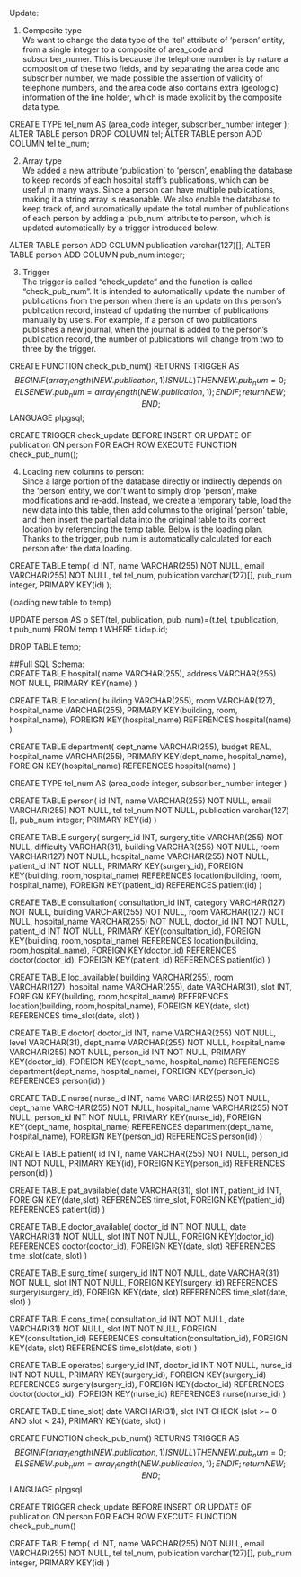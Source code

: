 Update:  
1. Composite type  
We want to change the data type of the ‘tel’ attribute of ‘person’ entity, from a single integer to a composite of area_code and subscriber_numer. This is because the telephone number is by nature a composition of these two fields, and by separating the area code and subscriber number, we made possible the assertion of validity of telephone numbers, and the area code also contains extra (geologic) information of the line holder, which is made explicit by the composite data type.

CREATE TYPE tel_num AS (area_code integer,
subscriber_number integer
);
ALTER TABLE person DROP COLUMN tel;
ALTER TABLE person ADD COLUMN tel tel_num;

2. Array type  
We added a new attribute ‘publication’ to ‘person’, enabling the database to keep records of each hospital staff’s publications, which can be useful in many ways. Since a person can have multiple publications, making it a string array is reasonable. We also enable the database to keep track of, and automatically update the total number of publications of each person by adding a ‘pub_num’ attribute to person, which is updated automatically by a trigger introduced below.

ALTER TABLE person ADD COLUMN publication varchar(127)[];
ALTER TABLE person ADD COLUMN pub_num integer;

3. Trigger  
The trigger is called “check_update” and the function is called “check_pub_num”. It is intended to automatically update the number of publications from the person when there is an update on this person’s publication record, instead of updating the number of publications manually by users. For example, if a person of two publications publishes a new journal, when the journal is added to the person’s publication record, the number of publications will change from two to three by the trigger.

CREATE FUNCTION check_pub_num() RETURNS TRIGGER AS $$
BEGIN
IF (array_length(NEW.publication,1) IS NULL) THEN
NEW.pub_num =0;
ELSE
NEW.pub_num = array_length(NEW.publication,1);
END IF;
return NEW;
END;
$$ LANGUAGE plpgsql;

CREATE TRIGGER check_update 
    BEFORE INSERT OR UPDATE OF publication ON person
    FOR EACH ROW
    EXECUTE FUNCTION check_pub_num();

4. Loading new columns to person:  
Since a large portion of the database directly or indirectly depends on the ‘person’ entity, we don’t want to simply drop ‘person’, make modifications and re-add. Instead, we create a temporary table, load the new data into this table, then add columns to the original ‘person’ table, and then insert the partial data into the original table to its correct location by referencing the temp table. Below is the loading plan. Thanks to the trigger, pub_num is automatically calculated for each person after the data loading.

CREATE TABLE temp(
id INT,
name VARCHAR(255) NOT NULL,
email VARCHAR(255) NOT NULL,
tel tel_num,
publication varchar(127)[],
pub_num integer,
PRIMARY KEY(id)
);

(loading new table to temp)

UPDATE person AS p SET(tel, publication, pub_num)=(t.tel, t.publication, t.pub_num)
FROM temp t WHERE t.id=p.id;

DROP TABLE temp;
  
       
     
     
    
         
     
##Full SQL Schema:  
CREATE TABLE hospital(
name VARCHAR(255),
address VARCHAR(255) NOT NULL,
PRIMARY KEY(name)
)

CREATE TABLE location(
building VARCHAR(255),
room VARCHAR(127),
hospital_name VARCHAR(255),
PRIMARY KEY(building, room, hospital_name),
FOREIGN KEY(hospital_name) REFERENCES hospital(name)
)

CREATE TABLE department(
dept_name VARCHAR(255),
budget REAL,
hospital_name VARCHAR(255),
PRIMARY KEY(dept_name, hospital_name),
FOREIGN KEY(hospital_name) REFERENCES hospital(name)
)

CREATE TYPE tel_num AS (area_code integer,
subscriber_number integer
)

CREATE TABLE person(
id INT,
name VARCHAR(255) NOT NULL,
email VARCHAR(255) NOT NULL,
tel tel_num NOT NULL,
publication varchar(127)[],
pub_num integer;
PRIMARY KEY(id)
)

CREATE TABLE surgery(
surgery_id INT,
surgery_title VARCHAR(255) NOT NULL,
difficulty VARCHAR(31),
building VARCHAR(255) NOT NULL,
room VARCHAR(127) NOT NULL,
hospital_name VARCHAR(255) NOT NULL,
patient_id INT NOT NULL,
PRIMARY KEY(surgery_id),
FOREIGN KEY(building, room,hospital_name) REFERENCES location(building, room, hospital_name),
FOREIGN KEY(patient_id) REFERENCES patient(id)
)

CREATE TABLE consultation(
consultation_id INT,
category VARCHAR(127) NOT NULL,
building VARCHAR(255) NOT NULL, 
room VARCHAR(127) NOT NULL,
hospital_name VARCHAR(255) NOT NULL,
doctor_id INT NOT NULL,
patient_id INT NOT NULL,
PRIMARY KEY(consultation_id),
FOREIGN KEY(building, room,hospital_name) REFERENCES location(building, room,hospital_name),
FOREIGN KEY(doctor_id) REFERENCES doctor(doctor_id),
FOREIGN KEY(patient_id) REFERENCES patient(id)
)

CREATE TABLE loc_available(
building VARCHAR(255),
room VARCHAR(127),
hospital_name VARCHAR(255),
date VARCHAR(31),
slot INT,
FOREIGN KEY(building, room,hospital_name) REFERENCES location(building, room,hospital_name),
FOREIGN KEY(date, slot) REFERENCES time_slot(date, slot)
)

CREATE TABLE doctor(
doctor_id INT,
name VARCHAR(255) NOT NULL,
level VARCHAR(31),
dept_name VARCHAR(255) NOT NULL,
hospital_name VARCHAR(255) NOT NULL,
person_id INT NOT NULL,
PRIMARY KEY(doctor_id),
FOREIGN KEY(dept_name, hospital_name) REFERENCES department(dept_name, hospital_name),
FOREIGN KEY(person_id) REFERENCES person(id)
)

CREATE TABLE nurse(
nurse_id INT,
name VARCHAR(255) NOT NULL,
dept_name VARCHAR(255) NOT NULL,
hospital_name VARCHAR(255) NOT NULL,
person_id INT NOT NULL,
PRIMARY KEY(nurse_id),
FOREIGN KEY(dept_name, hospital_name) REFERENCES department(dept_name, hospital_name),
FOREIGN KEY(person_id) REFERENCES person(id)
)

CREATE TABLE patient(
id INT,
name VARCHAR(255) NOT NULL,
person_id INT NOT NULL,
PRIMARY KEY(id),
FOREIGN KEY(person_id) REFERENCES person(id)
)

CREATE TABLE pat_available(
date VARCHAR(31),
slot INT,
patient_id INT,
FOREIGN KEY(date,slot) REFERENCES time_slot,
FOREIGN KEY(patient_id) REFERENCES patient(id)
)

CREATE TABLE doctor_available(
doctor_id INT NOT NULL,
date VARCHAR(31) NOT NULL,
slot INT NOT NULL,
FOREIGN KEY(doctor_id) REFERENCES doctor(doctor_id),
FOREIGN KEY(date, slot) REFERENCES time_slot(date, slot)
)

CREATE TABLE surg_time(
surgery_id INT NOT NULL,
date VARCHAR(31) NOT NULL,
slot INT NOT NULL,
FOREIGN KEY(surgery_id) REFERENCES surgery(surgery_id),
FOREIGN KEY(date, slot) REFERENCES time_slot(date, slot)
)

CREATE TABLE cons_time(
consultation_id INT NOT NULL,
date VARCHAR(31) NOT NULL,
slot INT NOT NULL,
FOREIGN KEY(consultation_id) REFERENCES consultation(consultation_id),
FOREIGN KEY(date, slot) REFERENCES time_slot(date, slot)
)

CREATE TABLE operates(
surgery_id INT,
doctor_id INT NOT NULL,
nurse_id INT NOT NULL,
PRIMARY KEY(surgery_id),
FOREIGN KEY(surgery_id) REFERENCES surgery(surgery_id),
FOREIGN KEY(doctor_id) REFERENCES doctor(doctor_id),
FOREIGN KEY(nurse_id) REFERENCES nurse(nurse_id)
)

CREATE TABLE time_slot(
date VARCHAR(31),
slot INT CHECK (slot >= 0 AND slot < 24),
PRIMARY KEY(date, slot)
)

CREATE FUNCTION check_pub_num() RETURNS TRIGGER AS $$
BEGIN
IF (array_length(NEW.publication,1) IS NULL) THEN
NEW.pub_num =0;
ELSE
NEW.pub_num = array_length(NEW.publication,1);
END IF;
return NEW;
END;
$$ LANGUAGE plpgsql

CREATE TRIGGER check_update 
    BEFORE INSERT OR UPDATE OF publication ON person
    FOR EACH ROW
    EXECUTE FUNCTION check_pub_num()

CREATE TABLE temp(
id INT,
name VARCHAR(255) NOT NULL,
email VARCHAR(255) NOT NULL,
tel tel_num,
publication varchar(127)[],
pub_num integer,
PRIMARY KEY(id)
)
